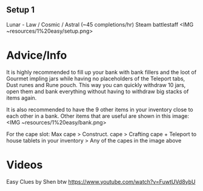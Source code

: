 ## Setup 1
Lunar - Law / Cosmic / Astral  (~45 completions/hr)
Steam battlestaff
<IMG ~resources/1%20easy/setup.png>

# Advice/Info
It is highly recommended to fill up your bank with bank fillers and the loot of Gourmet impling jars while having no placeholders of the Teleport tabs, Dust runes and Rune pouch. This way you can quickly withdraw 10 jars, open them and bank everything without having to withdraw big stacks of items again.

It is also recommended to have the 9 other items in your inventory close to each other in a bank. Other items that are useful are shown in this image:
<IMG ~resources/1%20easy/bank.png>

For the cape slot: Max cape > Construct. cape > Crafting cape + Teleport to house tablets in your inventory > Any of the capes in the image above

# Videos
Easy Clues by Shen btw
https://www.youtube.com/watch?v=FuwtUVd8ybU
